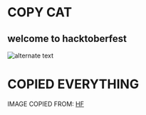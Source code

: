 # COPY CAT
## welcome to hacktoberfest
![alternate text](https://hacktoberfest.digitalocean.com/assets/HF19_social-744d976f227e4aff6866443abcede8c651b309ec9c7c9f7410f5944f8e1299b9.png)

# COPIED EVERYTHING

IMAGE COPIED FROM: [HF](https://hacktoberfest.digitalocean.com/)
